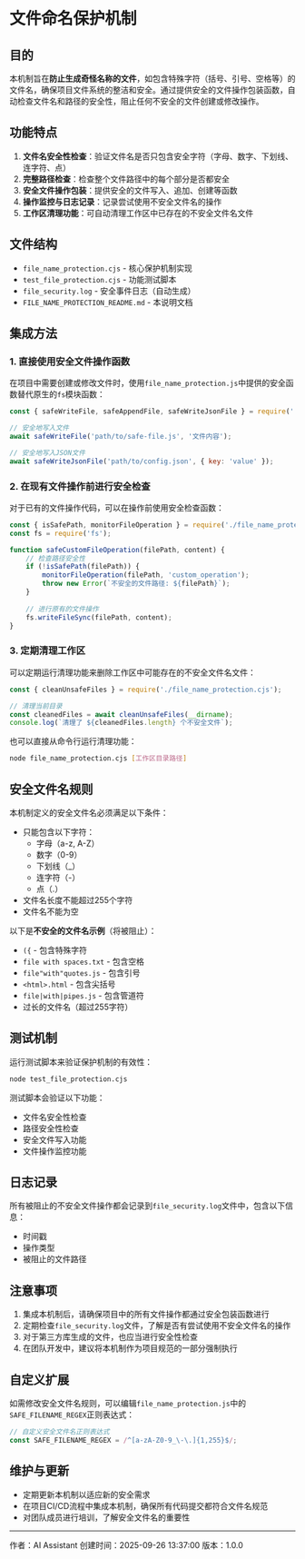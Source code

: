 # 文件命名保护机制

## 目的

本机制旨在**防止生成奇怪名称的文件**，如包含特殊字符（括号、引号、空格等）的文件名，确保项目文件系统的整洁和安全。通过提供安全的文件操作包装函数，自动检查文件名和路径的安全性，阻止任何不安全的文件创建或修改操作。

## 功能特点

1. **文件名安全性检查**：验证文件名是否只包含安全字符（字母、数字、下划线、连字符、点）
2. **完整路径检查**：检查整个文件路径中的每个部分是否都安全
3. **安全文件操作包装**：提供安全的文件写入、追加、创建等函数
4. **操作监控与日志记录**：记录尝试使用不安全文件名的操作
5. **工作区清理功能**：可自动清理工作区中已存在的不安全文件名文件

## 文件结构

- `file_name_protection.cjs` - 核心保护机制实现
- `test_file_protection.cjs` - 功能测试脚本
- `file_security.log` - 安全事件日志（自动生成）
- `FILE_NAME_PROTECTION_README.md` - 本说明文档

## 集成方法

### 1. 直接使用安全文件操作函数

在项目中需要创建或修改文件时，使用`file_name_protection.js`中提供的安全函数替代原生的`fs`模块函数：

```javascript
const { safeWriteFile, safeAppendFile, safeWriteJsonFile } = require('./file_name_protection.cjs');

// 安全地写入文件
await safeWriteFile('path/to/safe-file.js', '文件内容');

// 安全地写入JSON文件
await safeWriteJsonFile('path/to/config.json', { key: 'value' });
```

### 2. 在现有文件操作前进行安全检查

对于已有的文件操作代码，可以在操作前使用安全检查函数：

```javascript
const { isSafePath, monitorFileOperation } = require('./file_name_protection.cjs');
const fs = require('fs');

function safeCustomFileOperation(filePath, content) {
    // 检查路径安全性
    if (!isSafePath(filePath)) {
        monitorFileOperation(filePath, 'custom_operation');
        throw new Error(`不安全的文件路径: ${filePath}`);
    }
    
    // 进行原有的文件操作
    fs.writeFileSync(filePath, content);
}
```

### 3. 定期清理工作区

可以定期运行清理功能来删除工作区中可能存在的不安全文件名文件：

```javascript
const { cleanUnsafeFiles } = require('./file_name_protection.cjs');

// 清理当前目录
const cleanedFiles = await cleanUnsafeFiles(__dirname);
console.log(`清理了 ${cleanedFiles.length} 个不安全文件`);
```

也可以直接从命令行运行清理功能：

```bash
node file_name_protection.cjs [工作区目录路径]
```

## 安全文件名规则

本机制定义的安全文件名必须满足以下条件：

- 只能包含以下字符：
  - 字母（a-z, A-Z）
  - 数字（0-9）
  - 下划线（_）
  - 连字符（-）
  - 点（.）
- 文件名长度不能超过255个字符
- 文件名不能为空

以下是**不安全的文件名示例**（将被阻止）：
- `({` - 包含特殊字符
- `file with spaces.txt` - 包含空格
- `file"with"quotes.js` - 包含引号
- `<html>.html` - 包含尖括号
- `file|with|pipes.js` - 包含管道符
- 过长的文件名（超过255字符）

## 测试机制

运行测试脚本来验证保护机制的有效性：

```bash
node test_file_protection.cjs
```

测试脚本会验证以下功能：
- 文件名安全性检查
- 路径安全性检查
- 安全文件写入功能
- 文件操作监控功能

## 日志记录

所有被阻止的不安全文件操作都会记录到`file_security.log`文件中，包含以下信息：
- 时间戳
- 操作类型
- 被阻止的文件路径

## 注意事项

1. 集成本机制后，请确保项目中的所有文件操作都通过安全包装函数进行
2. 定期检查`file_security.log`文件，了解是否有尝试使用不安全文件名的操作
3. 对于第三方库生成的文件，也应当进行安全性检查
4. 在团队开发中，建议将本机制作为项目规范的一部分强制执行

## 自定义扩展

如需修改安全文件名规则，可以编辑`file_name_protection.js`中的`SAFE_FILENAME_REGEX`正则表达式：

```javascript
// 自定义安全文件名正则表达式
const SAFE_FILENAME_REGEX = /^[a-zA-Z0-9_\-\.]{1,255}$/;
```

## 维护与更新

- 定期更新本机制以适应新的安全需求
- 在项目CI/CD流程中集成本机制，确保所有代码提交都符合文件名规范
- 对团队成员进行培训，了解安全文件名的重要性

---

作者：AI Assistant
创建时间：2025-09-26 13:37:00
版本：1.0.0